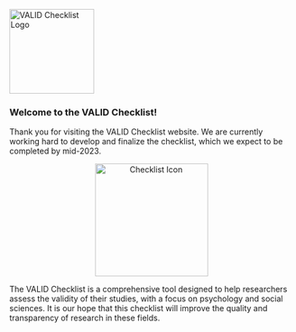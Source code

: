 <p align="left">
  <img src="https://user-images.githubusercontent.com/96145399/233773657-07bf3032-c60f-4f27-a7c4-261a64da9cb1.png" alt="VALID Checklist Logo" width="150"/>
</p>

### Welcome to the VALID Checklist!

Thank you for visiting the VALID Checklist website. We are currently working hard to develop and finalize the checklist, which we expect to be completed by mid-2023.

<p align="center">
  <img src="https://user-images.githubusercontent.com/96145399/233773680-3e04cdfd-b51b-4bcc-8e1d-e210638f9439.png" alt="Checklist Icon" width="200"/>
</p>

The VALID Checklist is a comprehensive tool designed to help researchers assess the validity of their studies, with a focus on psychology and social sciences. It is our hope that this checklist will improve the quality and transparency of research in these fields.

 
